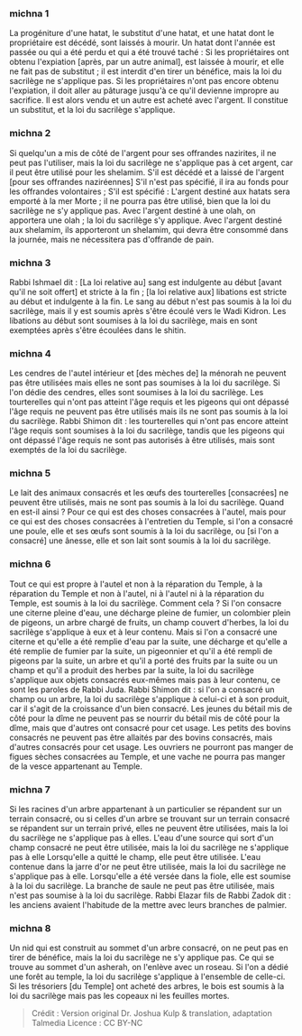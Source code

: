 
### michna 1
La progéniture d'une hatat, le substitut d'une hatat, et une hatat dont le propriétaire est décédé, sont laissés à mourir. Un hatat dont l'année est passée ou qui a été perdu et qui a été trouvé taché : Si les propriétaires ont obtenu l'expiation [après, par un autre animal], est laissée à mourir, et elle ne fait pas de substitut ; il est interdit d'en tirer un bénéfice, mais la loi du sacrilège ne s'applique pas. Si les propriétaires n'ont pas encore obtenu l'expiation, il doit aller au pâturage jusqu'à ce qu'il devienne impropre au sacrifice. Il est alors vendu et un autre est acheté avec l'argent. Il constitue un substitut, et la loi du sacrilège s'applique.

### michna 2
Si quelqu'un a mis de côté de l'argent pour ses offrandes nazirites, il ne peut pas l'utiliser, mais la loi du sacrilège ne s'applique pas à cet argent, car il peut être utilisé pour les shelamim. S'il est décédé et a laissé de l'argent [pour ses offrandes naziréennes] S'il n'est pas spécifié, il ira au fonds pour les offrandes volontaires ; S'il est spécifié : L'argent destiné aux hatats sera emporté à la mer Morte ; il ne pourra pas être utilisé, bien que la loi du sacrilège ne s'y applique pas. Avec l'argent destiné à une olah, on apportera une olah ; la loi du sacrilège s'y applique. Avec l'argent destiné aux shelamim, ils apporteront un shelamim, qui devra être consommé dans la journée, mais ne nécessitera pas d'offrande de pain.

### michna 3
Rabbi Ishmael dit : [La loi relative au] sang est indulgente au début [avant qu'il ne soit offert] et stricte à la fin ; [la loi relative aux] libations est stricte au début et indulgente à la fin. Le sang au début n'est pas soumis à la loi du sacrilège, mais il y est soumis après s'être écoulé vers le Wadi Kidron. Les libations au début sont soumises à la loi du sacrilège, mais en sont exemptées après s'être écoulées dans le shitin.

### michna 4
Les cendres de l'autel intérieur et [des mèches de] la ménorah ne peuvent pas être utilisées mais elles ne sont pas soumises à la loi du sacrilège. Si l'on dédie des cendres, elles sont soumises à la loi du sacrilège. Les tourterelles qui n'ont pas atteint l'âge requis et les pigeons qui ont dépassé l'âge requis ne peuvent pas être utilisés mais ils ne sont pas soumis à la loi du sacrilège. Rabbi Shimon dit : les tourterelles qui n'ont pas encore atteint l'âge requis sont soumises à la loi du sacrilège, tandis que les pigeons qui ont dépassé l'âge requis ne sont pas autorisés à être utilisés, mais sont exemptés de la loi du sacrilège.

### michna 5
Le lait des animaux consacrés et les œufs des tourterelles [consacrées] ne peuvent être utilisés, mais ne sont pas soumis à la loi du sacrilège. Quand en est-il ainsi ? Pour ce qui est des choses consacrées à l'autel, mais pour ce qui est des choses consacrées à l'entretien du Temple, si l'on a consacré une poule, elle et ses œufs sont soumis à la loi du sacrilège, ou [si l'on a consacré] une ânesse, elle et son lait sont soumis à la loi du sacrilège.

### michna 6
Tout ce qui est propre à l'autel et non à la réparation du Temple, à la réparation du Temple et non à l'autel, ni à l'autel ni à la réparation du Temple, est soumis à la loi du sacrilège. Comment cela ? Si l'on consacre une citerne pleine d'eau, une décharge pleine de fumier, un colombier plein de pigeons, un arbre chargé de fruits, un champ couvert d'herbes, la loi du sacrilège s'applique à eux et à leur contenu. Mais si l'on a consacré une citerne et qu'elle a été remplie d'eau par la suite, une décharge et qu'elle a été remplie de fumier par la suite, un pigeonnier et qu'il a été rempli de pigeons par la suite, un arbre et qu'il a porté des fruits par la suite ou un champ et qu'il a produit des herbes par la suite, la loi du sacrilège s'applique aux objets consacrés eux-mêmes mais pas à leur contenu, ce sont les paroles de Rabbi Juda. Rabbi Shimon dit : si l'on a consacré un champ ou un arbre, la loi du sacrilège s'applique à celui-ci et à son produit, car il s'agit de la croissance d'un bien consacré. Les jeunes du bétail mis de côté pour la dîme ne peuvent pas se nourrir du bétail mis de côté pour la dîme, mais que d'autres ont consacré pour cet usage. Les petits des bovins consacrés ne peuvent pas être allaités par des bovins consacrés, mais d'autres consacrés pour cet usage. Les ouvriers ne pourront pas manger de figues sèches consacrées au Temple, et une vache ne pourra pas manger de la vesce appartenant au Temple.

### michna 7
Si les racines d'un arbre appartenant à un particulier se répandent sur un terrain consacré, ou si celles d'un arbre se trouvant sur un terrain consacré se répandent sur un terrain privé, elles ne peuvent être utilisées, mais la loi du sacrilège ne s'applique pas à elles. L'eau d'une source qui sort d'un champ consacré ne peut être utilisée, mais la loi du sacrilège ne s'applique pas à elle Lorsqu'elle a quitté le champ, elle peut être utilisée. L'eau contenue dans la jarre d'or ne peut être utilisée, mais la loi du sacrilège ne s'applique pas à elle. Lorsqu'elle a été versée dans la fiole, elle est soumise à la loi du sacrilège. La branche de saule ne peut pas être utilisée, mais n'est pas soumise à la loi du sacrilège. Rabbi Elazar fils de Rabbi Zadok dit : les anciens avaient l'habitude de la mettre avec leurs branches de palmier.

### michna 8
Un nid qui est construit au sommet d'un arbre consacré, on ne peut pas en tirer de bénéfice, mais la loi du sacrilège ne s'y applique pas. Ce qui se trouve au sommet d'un asherah, on l'enlève avec un roseau. Si l'on a dédié une forêt au temple, la loi du sacrilège s'applique à l'ensemble de celle-ci. Si les trésoriers [du Temple] ont acheté des arbres, le bois est soumis à la loi du sacrilège mais pas les copeaux ni les feuilles mortes.

>Crédit : Version original Dr. Joshua Kulp & translation, adaptation Talmedia
>Licence : CC BY-NC
